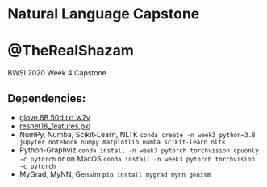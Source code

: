# Natural Language Capstone
# @TheRealShazam
BWSI 2020 Week 4 Capstone

## Dependencies:
- [glove.6B.50d.txt.w2v](https://www.dropbox.com/s/wpyzn5e0fc5grpy/glove.6B.50d.txt.w2v?dl=0)
- [resnet18_features.pkl](https://www.dropbox.com/s/5gklm1ar3tz84rm/resnet18_features.pkl?dl=0)
- NumPy, Numba, Scikit-Learn, NLTK `conda create -n week3 python=3.8 jupyter notebook numpy matplotlib numba scikit-learn nltk`
- Python-Graphviz `conda install -n week3 pytorch torchvision cpuonly -c pytorch` or on MacOS `conda install -n week3 pytorch torchvision -c pytorch`
- MyGrad, MyNN, Gensim `pip install mygrad mynn genism`
